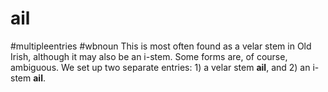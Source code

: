 # ail
#multipleentries
#wbnoun
This is most often found as a velar stem in Old Irish, although it may also be an i-stem. Some forms are, of course, ambiguous. We set up two separate entries: 1) a velar stem **ail**, and 2) an i-stem **ail**.